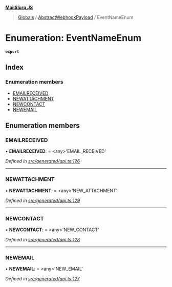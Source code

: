 **[MailSlurp JS](../README.md)**

> [Globals](../README.md) / [AbstractWebhookPayload](../modules/abstractwebhookpayload.md) / EventNameEnum

# Enumeration: EventNameEnum

**`export`** 

## Index

### Enumeration members

* [EMAILRECEIVED](abstractwebhookpayload.eventnameenum.md#emailreceived)
* [NEWATTACHMENT](abstractwebhookpayload.eventnameenum.md#newattachment)
* [NEWCONTACT](abstractwebhookpayload.eventnameenum.md#newcontact)
* [NEWEMAIL](abstractwebhookpayload.eventnameenum.md#newemail)

## Enumeration members

### EMAILRECEIVED

•  **EMAILRECEIVED**:  = \<any>'EMAIL\_RECEIVED'

*Defined in [src/generated/api.ts:126](https://github.com/mailslurp/mailslurp-client/blob/05090ce/src/generated/api.ts#L126)*

___

### NEWATTACHMENT

•  **NEWATTACHMENT**:  = \<any>'NEW\_ATTACHMENT'

*Defined in [src/generated/api.ts:129](https://github.com/mailslurp/mailslurp-client/blob/05090ce/src/generated/api.ts#L129)*

___

### NEWCONTACT

•  **NEWCONTACT**:  = \<any>'NEW\_CONTACT'

*Defined in [src/generated/api.ts:128](https://github.com/mailslurp/mailslurp-client/blob/05090ce/src/generated/api.ts#L128)*

___

### NEWEMAIL

•  **NEWEMAIL**:  = \<any>'NEW\_EMAIL'

*Defined in [src/generated/api.ts:127](https://github.com/mailslurp/mailslurp-client/blob/05090ce/src/generated/api.ts#L127)*
